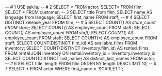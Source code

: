 -- # 1
USE sakila;
-- # 2
SELECT * FROM actor;
SELECT* FROM film;
SELECT * FROM customer;
-- 3
SELECT title From film;
SELECT name AS language from language;
SELECT first_name FROM staff;
-- # 4
SELECT DISTINCT release_year
FROM film;
-- # 5
SELECT COUNT(*) AS store_count
FROM store;
SELECT COUNT(*) AS employee_count
FROM staff;
SELECT COUNT(*) AS employee_count
FROM staff;
SELECT COUNT(*) AS employee_count
FROM staff;
SELECT COUNT(*) AS employee_count
FROM staff;
SELECT COUNT(DISTINCT film_id) AS available_films
FROM inventory;
SELECT COUNT(DISTINCT inventory.film_id) AS rented_films
FROM rental
JOIN inventory ON rental.inventory_id = inventory.inventory_id
SELECT COUNT(DISTINCT last_name) AS distinct_last_names
FROM actor;
-- # 6
SELECT title, length
FROM film
ORDER BY length DESC
LIMIT 10;
-- # 7
SELECT *
FROM actor
WHERE first_name = 'SCARLETT';









